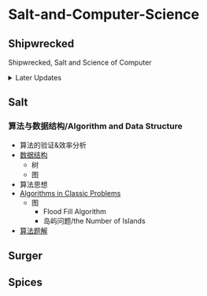 # Salt-and-Computer-Science

## Shipwrecked

Shipwrecked, Salt and Science of Computer

<details>
<summary> Later Updates </summary>
- 同步数据结构目录
</details>

## Salt

### 算法与数据结构/Algorithm and Data Structure

- 算法的验证&效率分析
- [数据结构](Algorithms/数据结构.md)
  - 树
  - 图
- 算法思想
- [Algorithms in Classic Problems](Algorithms/Algorithms_in_Classic_Problems.md)
  - 图
    - Flood Fill Algorithm
    - 岛屿问题/the Number of Islands
- [算法题解](Algorithms/算法题解.md)

## Surger

## Spices
